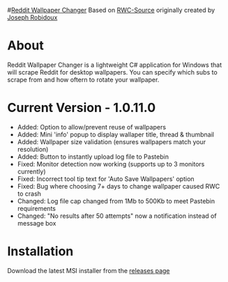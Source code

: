 #[Reddit Wallpaper Changer](https://www.reddit.com/r/rwallpaperchanger/)
Based on [RWC-Source](https://github.com/JosephRobidoux/RWC-Source) originally created by [Joseph Robidoux](https://github.com/JosephRobidoux)

# About
Reddit Wallpaper Changer is a lightweight C# application for Windows that will scrape Reddit for desktop wallpapers. You can specify which subs to scrape from and how oftern to rotate your wallpaper.

# Current Version - 1.0.11.0
- Added: Option to allow/prevent reuse of wallpapers
- Added: Mini 'info' popup to display wallaper title, thread & thumbnail
- Added: Wallpaper size validation (ensures wallpapers match your resolution)
- Added: Button to instantly upload log file to Pastebin
- Fixed: Monitor detection now working (supports up to 3 monitors currently)
- Fixed: Incorrect tool tip text for 'Auto Save Wallpapers' option
- Fixed: Bug where choosing 7+ days to change wallpaper caused RWC to crash
- Changed: Log file cap changed from 1Mb to 500Kb to meet Pastebin requirements
- Changed: "No results after 50 attempts" now a notification instead of message box

# Installation
Download the latest MSI installer from the [releases page](https://github.com/Rawns/Reddit-Wallpaper-Changer/releases)
